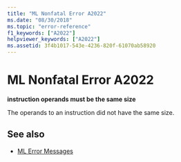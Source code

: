 ```yaml
---
title: "ML Nonfatal Error A2022"
ms.date: "08/30/2018"
ms.topic: "error-reference"
f1_keywords: ["A2022"]
helpviewer_keywords: ["A2022"]
ms.assetid: 3f4b1017-543e-4236-820f-61070ab58920
---
```

# ML Nonfatal Error A2022

**instruction operands must be the same size**

The operands to an instruction did not have the same size.

## See also

- [ML Error Messages](../../assembler/masm/ml-error-messages.md)
